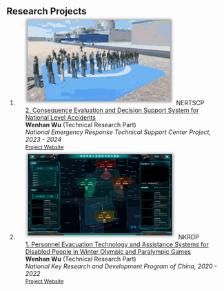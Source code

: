 <h2 id="publications" style="margin: 2px 0px -15px;">Research Projects</h2>

<div class="publications">
<ol class="bibliography">


<li>
<div class="pub-row">

  <div class="col-sm-3 abbr" style="position: relative;padding-right: 15px;padding-left: 15px;">
    <img src="assets/img/NERTSCP2023-2024.png" class="teaser img-fluid z-depth-1">
    <abbr class="badge">NERTSCP</abbr>
  </div>

  <div class="col-sm-9" style="position: relative;padding-right: 15px;padding-left: 20px;">
    <div class="title"><a href="" target="_blank">2. Consequence Evaluation and Decision Support System for National Level Accidents</a></div>
    <div class="author"><strong>Wenhan Wu</strong> (Technical Research Part) </div>
    <div class="periodical"><em>National Emergency Response Technical Support Center Project, 2023 - 2024</em></div>
    <div class="links">
      <a href="" class="btn btn-sm z-depth-0" role="button" target="_blank" style="font-size:12px;">Project Website</a>
    </div>
  </div>
</div>
</li>
  

<li>
<div class="pub-row">

  <div class="col-sm-3 abbr" style="position: relative;padding-right: 15px;padding-left: 15px;">
    <img src="assets/img/NKRDPC2020-2022.png" class="teaser img-fluid z-depth-1">
    <abbr class="badge">NKRDP</abbr>
  </div>

  <div class="col-sm-9" style="position: relative;padding-right: 15px;padding-left: 20px;">
    <div class="title"><a href="https://service.most.gov.cn/" target="_blank">1. Personnel Evacuation Technology and Assistance Systems for Disabled People in Winter Olympic and Paralympic Games</a></div>
    <div class="author"><strong>Wenhan Wu</strong> (Technical Research Part) </div>
    <div class="periodical"><em>National Key Research and Development Program of China,    2020 - 2022</em></div>
    <div class="links">
      <a href="https://service.most.gov.cn/" class="btn btn-sm z-depth-0" role="button" target="_blank" style="font-size:12px;">Project Website</a>
    </div>
  </div>
</div>
</li>
  
<br>

</ol>
</div>
